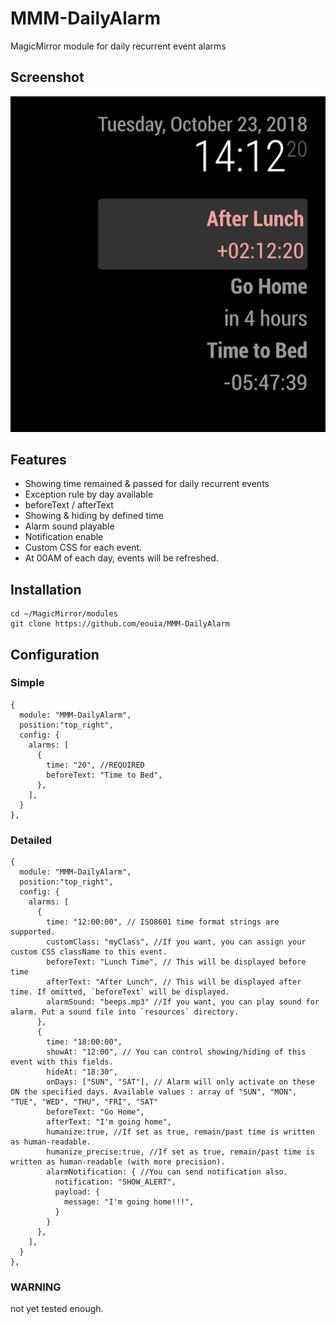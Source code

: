 # MMM-DailyAlarm
MagicMirror module for daily recurrent event alarms

## Screenshot
![Screenshot](https://raw.githubusercontent.com/eouia/MMM-DailyAlarm/master/sc.png)

## Features
- Showing time remained & passed for daily recurrent events
- Exception rule by day available
- beforeText / afterText
- Showing & hiding by defined time
- Alarm sound playable
- Notification enable
- Custom CSS for each event.
- At 00AM of each day, events will be refreshed.

## Installation
```
cd ~/MagicMirror/modules
git clone https://github.com/eouia/MMM-DailyAlarm
```

## Configuration
### Simple
```
{
  module: "MMM-DailyAlarm",
  position:"top_right",
  config: {
    alarms: [
      {
        time: "20", //REQUIRED
        beforeText: "Time to Bed",
      },
    ],
  }
},
```
### Detailed
```
{
  module: "MMM-DailyAlarm",
  position:"top_right",
  config: {
    alarms: [
      {
        time: "12:00:00", // ISO8601 time format strings are supported.
        customClass: "myClass", //If you want, you can assign your custom CSS className to this event.
        beforeText: "Lunch Time", // This will be displayed before time
        afterText: "After Lunch", // This will be displayed after time. If omitted, `beforeText` will be displayed.
        alarmSound: "beeps.mp3" //If you want, you can play sound for alarm. Put a sound file into `resources` directory.
      },
      {
        time: "18:00:00",
        showAt: "12:00", // You can control showing/hiding of this event with this fields.
        hideAt: "18:30",
        onDays: ["SUN", "SAT"], // Alarm will only activate on these ON the specified days. Available values : array of "SUN", "MON", "TUE", "WED", "THU", "FRI", "SAT"
        beforeText: "Go Home",
        afterText: "I'm going home",
        humanize:true, //If set as true, remain/past time is written as human-readable.
        humanize_precise:true, //If set as true, remain/past time is written as human-readable (with more precision).
        alarmNotification: { //You can send notification also.
          notification: "SHOW_ALERT",
          payload: {
            message: "I'm going home!!!",
          }
        }
      },
    ],
  }
},
```

### WARNING
not yet tested enough.
